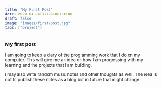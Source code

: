 ```yaml
---
title: "My First Post"
date: 2020-04-24T17:56:08+10:00
draft: false
image: "images/first-post.jpg"
tags: ["project"]
---
```


### My first post

I am going to keep a diary of the programming work that I do on my computer. This will give me an idea on how I am progressing with my learning and the projects that I am building.

I may also write random music notes and other thoughts as well. The idea is not to publish these notes as a blog but in future that might change.